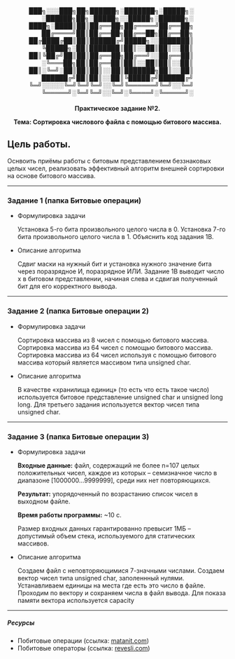 <h4 align="center"> 
  
███╗░░░███╗██╗██████╗░███████╗░█████╗░  ░██████╗██╗░█████╗░░█████╗░██████╗░
████╗░████║██║██╔══██╗██╔════╝██╔══██╗  ██╔════╝██║██╔══██╗██╔══██╗██╔══██╗
██╔████╔██║██║██████╔╝█████╗░░███████║  ╚█████╗░██║███████║██║░░██║██║░░██║
██║╚██╔╝██║██║██╔══██╗██╔══╝░░██╔══██║  ░╚═══██╗██║██╔══██║██║░░██║██║░░██║
██║░╚═╝░██║██║██║░░██║███████╗██║░░██║  ██████╔╝██║██║░░██║╚█████╔╝██████╔╝
╚═╝░░░░░╚═╝╚═╝╚═╝░░╚═╝╚══════╝╚═╝░░╚═╝  ╚═════╝░╚═╝╚═╝░░╚═╝░╚════╝░╚═════╝░
  
</h4>

<h4 align = "center">
  Практическое задание №2.
  
  Тема: Сортировка числового файла с помощью битового массива.
</h4>

## Цель работы.

Оснвоить приёмы работы с битовым представлением беззнаковых целых чисел, реализовать эффективный алгоритм внешней сортировки на основе битового массива.

---
### Задание 1 (папка Битовые операции)
- Формулировка задачи

  Установка 5-го бита произвольного целого числа в 0. Установка 7-го бита произвольного целого числа в 1. Объяснить код задания 1В.
  
- Описание алгоритма
  
  Сдвиг маски на нужный бит и установка нужного значение бита через поразрядное И, поразрядное ИЛИ. Задание 1В выводит число x в битовом представлении, начиная слева и сдвигая полученный бит для его корректного вывода.
  
---
### Задание 2 (папка Битовые операции 2)
- Формулировка задачи

  Сортировка массива из 8 чисел с помощью битового массива. Сортировка массива из 64 чисел с помощью битового массива. Сортировка массива из 64 чисел используя с помощью битового массива который является массивом типа unsigned char.
  
- Описание алгоритма
  
  В качестве «хранилища единиц» (то есть что есть такое число) используется битовое представление unsigned char и unsigned long long. Для третьего задания используется вектор чисел типа unsigned char.
  
---
### Задание 3 (папка Битовые операции 3)
- Формулировка задачи

  **Входные данные:** файл, содержащий не более n=107 целых положительных чисел, каждое из которых – семизначное число в диапазоне [1000000…9999999], среди них нет повторяющихся.
  
  **Результат:** упорядоченный по возрастанию список чисел в выходном файле.
  
  **Время работы программы:** ~10 с.
  
  Размер входных данных гарантированно превысит 1МБ – допустимый объем стека, используемого для статических массивов.
  
- Описание алгоритма
  
  Создаем файл с неповторяющимися 7-значными числами. Создаем вектор чисел типа unsigned char, заполеннный нулями. Устанавливаем единицы на места где есть это число в файле. Проходим по вектору и сохраняем числа в файл вывода. Для показа памяти вектора используется capacity

---
##### Ресурсы
- Побитовые операции (ссылка: [matanit.com](https://metanit.com/cpp/tutorial/2.8.php))
- Побитовые операторы (ссылка: [revesli.com](https://ravesli.com/urok-45-pobitovye-operatory/))
